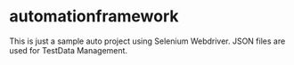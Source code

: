# automationframework

This is just a sample auto project using Selenium Webdriver. JSON files are used for TestData Management.
